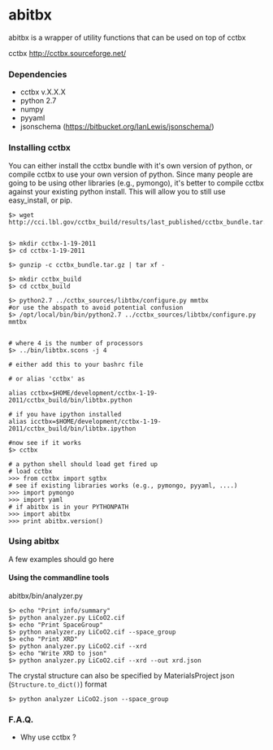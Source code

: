 # abitbx #

abitbx is a wrapper of utility functions that can be used on top of cctbx 

cctbx http://cctbx.sourceforge.net/

### Dependencies ###

- cctbx v.X.X.X
- python 2.7
- numpy
- pyyaml
- jsonschema (https://bitbucket.org/IanLewis/jsonschema/)



### Installing cctbx ###

You can either install the cctbx bundle with it's own version of python, or compile cctbx to use your own version of python. Since many people are going to be using other libraries (e.g., pymongo), it's better to compile cctbx against your existing python install. This will allow you to still use easy_install, or pip.

	$> wget http://cci.lbl.gov/cctbx_build/results/last_published/cctbx_bundle.tar.gz


	$> mkdir cctbx-1-19-2011
	$> cd cctbx-1-19-2011

	$> gunzip -c cctbx_bundle.tar.gz | tar xf -

	$> mkdir cctbx_build
	$> cd cctbx_build

	$> python2.7 ../cctbx_sources/libtbx/configure.py mmtbx
	#or use the abspath to avoid potential confusion
	$> /opt/local/bin/bin/python2.7 ../cctbx_sources/libtbx/configure.py mmtbx
	

	# where 4 is the number of processors
	$> ../bin/libtbx.scons -j 4

	# either add this to your bashrc file

	# or alias 'cctbx' as

	alias cctbx=$HOME/development/cctbx-1-19-2011/cctbx_build/bin/libtbx.python

	# if you have ipython installed
	alias icctbx=$HOME/development/cctbx-1-19-2011/cctbx_build/bin/libtbx.ipython

	#now see if it works
	$> cctbx

	# a python shell should load get fired up
	# load cctbx 
	>>> from cctbx import sgtbx
	# see if existing libraries works (e.g., pymongo, pyyaml, ....)
	>>> import pymongo
	>>> import yaml
	# if abitbx is in your PYTHONPATH
	>>> import abitbx
	>>> print abitbx.version()
	

### Using abitbx ###

A few examples should go here

#### Using the commandline tools ####

abitbx/bin/analyzer.py

	$> echo "Print info/summary"
	$> python analyzer.py LiCoO2.cif
	$> echo "Print SpaceGroup"
	$> python analyzer.py LiCoO2.cif --space_group
	$> echo "Print XRD"
	$> python analyzer.py LiCoO2.cif --xrd
	$> echo "Write XRD to json"
	$> python analyzer.py LiCoO2.cif --xrd --out xrd.json

The crystal structure can also be specified by MaterialsProject json (`Structure.to_dict()`) format

	$> python analyzer LiCoO2.json --space_group


### F.A.Q. ###
- Why use cctbx ?
